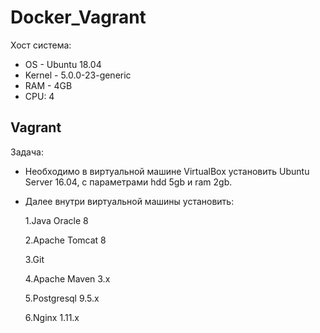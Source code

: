 # Docker_Vagrant
Хост система:
* OS - Ubuntu 18.04
* Kernel - 5.0.0-23-generic
* RAM - 4GB
* CPU: 4

## Vagrant
Задача:
* Необходимо в виртуальной машине VirtualBox установить Ubuntu Server 16.04, c параметрами hdd 5gb и ram 2gb. 
* Далее внутри виртуальной машины установить:

    1.Java Oracle 8
    
    2.Apache Tomcat 8
    
    3.Git
    
    4.Apache Maven 3.x
    
    5.Postgresql 9.5.x
    
    6.Nginx 1.11.x 
